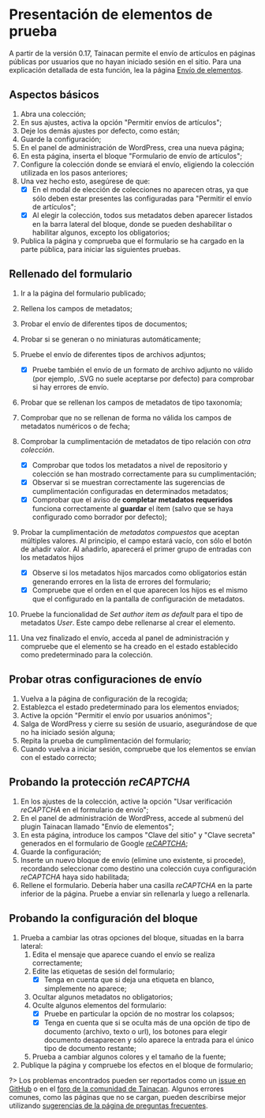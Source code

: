 # Presentación de elementos de prueba

A partir de la versión 0.17, Tainacan permite el envío de artículos en páginas públicas por usuarios que no hayan iniciado sesión en el sitio. Para una explicación detallada de esta función, lea la página [Envío de elementos](/es-mx/item-submission.md).

## Aspectos básicos

1. Abra una colección;
2. En sus ajustes, activa la opción "Permitir envíos de artículos";
3. Deje los demás ajustes por defecto, como están;
4. Guarde la configuración;
5. En el panel de administración de WordPress, crea una nueva página;
6. En esta página, inserta el bloque "Formulario de envío de artículos";
7. Configure la colección donde se enviará el envío, eligiendo la colección utilizada en los pasos anteriores;
8. Una vez hecho esto, asegúrese de que:
   - [x] En el modal de elección de colecciones no aparecen otras, ya que sólo deben estar presentes las configuradas para "Permitir el envío de artículos";
   - [x] Al elegir la colección, todos sus metadatos deben aparecer listados en la barra lateral del bloque, donde se pueden deshabilitar o habilitar algunos, excepto los obligatorios;
9. Publica la página y comprueba que el formulario se ha cargado en la parte pública, para iniciar las siguientes pruebas.

## Rellenado del formulario

1. Ir a la página del formulario publicado;
2. Rellena los campos de metadatos;
3. Probar el envío de diferentes tipos de documentos;
4. Probar si se generan o no miniaturas automáticamente;
5. Pruebe el envío de diferentes tipos de archivos adjuntos;
   - [x] Pruebe también el envío de un formato de archivo adjunto no válido (por ejemplo, .SVG no suele aceptarse por defecto) para comprobar si hay errores de envío.
6. Probar que se rellenan los campos de metadatos de tipo taxonomía;
7. Comprobar que no se rellenan de forma no válida los campos de metadatos numéricos o de fecha;
8. Comprobar la cumplimentación de metadatos de tipo relación con _otra colección_.

   - [x] Comprobar que todos los metadatos a nivel de repositorio y colección se han mostrado correctamente para su cumplimentación;
   - [x] Observar si se muestran correctamente las sugerencias de cumplimentación configuradas en determinados metadatos;
   - [x] Comprobar que el aviso de **completar metadatos requeridos** funciona correctamente al **guardar** el ítem (salvo que se haya configurado como borrador por defecto);

9. Probar la cumplimentación de _metadatos compuestos_ que aceptan múltiples valores. Al principio, el campo estará vacío, con sólo el botón de añadir valor. Al añadirlo, aparecerá el primer grupo de entradas con los metadatos hijos

   - [x] Observe si los metadatos hijos marcados como obligatorios están generando errores en la lista de errores del formulario;
   - [x] Compruebe que el orden en el que aparecen los hijos es el mismo que el configurado en la pantalla de configuración de metadatos.

10. Pruebe la funcionalidad de _Set author item as default_ para el tipo de metadatos _User_. Este campo debe rellenarse al crear el elemento.
11. Una vez finalizado el envío, acceda al panel de administración y compruebe que el elemento se ha creado en el estado establecido como predeterminado para la colección.

## Probar otras configuraciones de envío

1. Vuelva a la página de configuración de la recogida;
2. Establezca el estado predeterminado para los elementos enviados;
3. Active la opción "Permitir el envío por usuarios anónimos";
4. Salga de WordPress y cierre su sesión de usuario, asegurándose de que no ha iniciado sesión alguna;
5. Repita la prueba de cumplimentación del formulario;
6. Cuando vuelva a iniciar sesión, compruebe que los elementos se envían con el estado correcto;

## Probando la protección _reCAPTCHA_

1. En los ajustes de la colección, active la opción "Usar verificación _reCAPTCHA_ en el formulario de envío";
2. En el panel de administración de WordPress, accede al submenú del plugin Tainacan llamado "Envío de elementos";
3. En esta página, introduce los campos "Clave del sitio" y "Clave secreta" generados en el formulario de Google [_reCAPTCHA_](https://www.google.com/recaptcha/admin/create ":ignorar");
4. Guarde la configuración;
5. Inserte un nuevo bloque de envío (elimine uno existente, si procede), recordando seleccionar como destino una colección cuya configuración _reCAPTCHA_ haya sido habilitada;
6. Rellene el formulario. Debería haber una casilla _reCAPTCHA_ en la parte inferior de la página. Pruebe a enviar sin rellenarla y luego a rellenarla.

## Probando la configuración del bloque

1. Prueba a cambiar las otras opciones del bloque, situadas en la barra lateral:
   1. Edita el mensaje que aparece cuando el envío se realiza correctamente;
   2. Edite las etiquetas de sesión del formulario;
      - [x] Tenga en cuenta que si deja una etiqueta en blanco, simplemente no aparece;
   3. Ocultar algunos metadatos no obligatorios;
   4. Oculte algunos elementos del formulario:
      - [x] Pruebe en particular la opción de no mostrar los colapsos;
      - [x] Tenga en cuenta que si se oculta más de una opción de tipo de documento (archivo, texto o url), los botones para elegir documento desaparecen y sólo aparece la entrada para el único tipo de documento restante;
   5. Prueba a cambiar algunos colores y el tamaño de la fuente;
2. Publique la página y compruebe los efectos en el bloque de formulario;

?> Los problemas encontrados pueden ser reportados como un [issue en GitHub](https://github.com/tainacan/tainacan/issues ":ignore") o en el [foro de la comunidad de Tainacan](https://tainacan.discourse.group ":ignore"). Algunos errores comunes, como las páginas que no se cargan, pueden describirse mejor utilizando [sugerencias de la página de preguntas frecuentes](/es-mx/faq.md#creo-que-encontré-un-error-qué-tengo-que-hacer).
